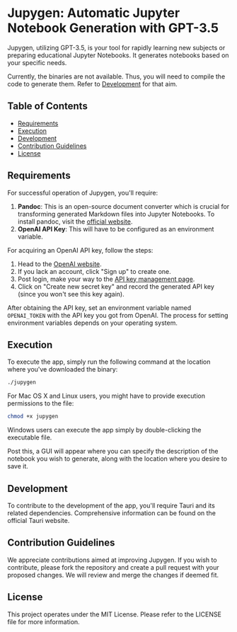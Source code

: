 # Jupygen: Automatic Jupyter Notebook Generation with GPT-3.5

Jupygen, utilizing GPT-3.5, is your tool for rapidly learning new subjects or preparing educational Jupyter Notebooks. It generates notebooks based on your specific needs.

Currently, the binaries are not available. Thus, you will need to compile the code to generate them. Refer to [Development](#development) for that aim.

## Table of Contents

- [Requirements](#requirements)
- [Execution](#execution)
- [Development](#development)
- [Contribution Guidelines](#contribution-guidelines)
- [License](#license)

## Requirements

For successful operation of Jupygen, you'll require:

1. **Pandoc**: This is an open-source document converter which is crucial for transforming generated Markdown files into Jupyter Notebooks. To install pandoc, visit the [official website](https://pandoc.org/installing.html).
2. **OpenAI API Key**: This will have to be configured as an environment variable.

For acquiring an OpenAI API key, follow the steps:

1. Head to the [OpenAI website](https://www.openai.com/).
2. If you lack an account, click "Sign up" to create one.
3. Post login, make your way to the [API key management page](https://platform.openai.com/account/api-keys).
4. Click on "Create new secret key" and record the generated API key (since you won't see this key again).

After obtaining the API key, set an environment variable named `OPENAI_TOKEN` with the API key you got from OpenAI. The process for setting environment variables depends on your operating system.

## Execution

To execute the app, simply run the following command at the location where you've downloaded the binary:

```bash
./jupygen
```
For Mac OS X and Linux users, you might have to provide execution permissions to the file:

```bash
chmod +x jupygen
```
Windows users can execute the app simply by double-clicking the executable file.

Post this, a GUI will appear where you can specify the description of the notebook you wish to generate, along with the location where you desire to save it.

## Development

To contribute to the development of the app, you'll require Tauri and its related dependencies. Comprehensive information can be found on the official Tauri website.

## Contribution Guidelines

We appreciate contributions aimed at improving Jupygen. If you wish to contribute, please fork the repository and create a pull request with your proposed changes. We will review and merge the changes if deemed fit.

## License

This project operates under the MIT License. Please refer to the LICENSE file for more information.
